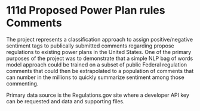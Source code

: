# 111d Proposed Power Plan rules Comments
The project represents a classification approach to assign positive/negative sentiment tags to publically submitted comments regarding propose regulations to existing power plans in the United States.  One of the primary purposes of the project was to demonstrate that a simple NLP bag of words model approach could be trained on a subset of public Federal regulation comments that could then be extrapolated to a population of comments that can number in the millions to quickly summarize sentiment among those commenting.  

Primary data source is the Regulations.gov site where a developer API key can be requested and data and supporting files.  



